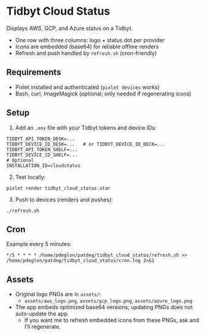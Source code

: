 # Tidbyt Cloud Status

Displays AWS, GCP, and Azure status on a Tidbyt.

- One row with three columns: logo + status dot per provider
- Icons are embedded (base64) for reliable offline renders
- Refresh and push handled by `refresh.sh` (cron-friendly)

## Requirements

- Pixlet installed and authenticated (`pixlet devices` works)
- Bash, curl, ImageMagick (optional; only needed if regenerating icons)

## Setup

1. Add an `.env` file with your Tidbyt tokens and device IDs:

```
TIDBYT_API_TOKEN_DESK=...
TIDBYT_DEVICE_ID_DESK=...   # or TIDBYT_DEVICE_ID_DECK=...
TIDBYT_API_TOKEN_SHELF=...
TIDBYT_DEVICE_ID_SHELF=...
# Optional
INSTALLATION_ID=cloudstatus
```

2. Test locally:

```
pixlet render tidbyt_cloud_status.star
```

3. Push to devices (renders and pushes):

```
./refresh.sh
```

## Cron

Example every 5 minutes:

```
*/5 * * * * /home/pdeglon/patdeg/tidbyt_cloud_status/refresh.sh >> /home/pdeglon/patdeg/tidbyt_cloud_status/cron.log 2>&1
```

## Assets

- Original logo PNGs are in `assets/`:
  - `assets/aws_logo.png`, `assets/gcp_logo.png`, `assets/azure_logo.png`
- The app embeds optimized base64 versions; updating PNGs does not auto-update the app.
  - If you want me to refresh embedded icons from these PNGs, ask and I’ll regenerate.
